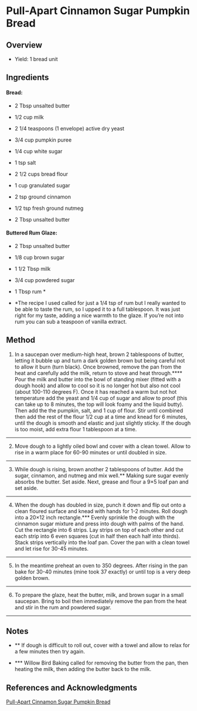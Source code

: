# Pull-Apart Cinnamon Sugar Pumpkin Bread

## Overview

- Yield: 1 bread unit

## Ingredients

#### Bread:

- 2 Tbsp unsalted butter

- 1/2 cup milk

- 2 1/4 teaspoons (1 envelope) active dry yeast

- 3/4 cup pumpkin puree

- 1/4 cup white sugar

- 1 tsp salt

- 2 1/2 cups bread flour

- 1 cup granulated sugar

- 2 tsp ground cinnamon

- 1/2 tsp fresh ground nutmeg

- 2 Tbsp unsalted butter

#### Buttered Rum Glaze:

- 2 Tbsp unsalted butter

- 1/8 cup brown sugar

- 1 1/2 Tbsp milk

- 3/4 cup powdered sugar

- 1 Tbsp rum *

- *The recipe I used called for just a 1/4 tsp of rum but I really wanted to be able to taste the rum, so I upped it to a full tablespoon. It was just right for my taste, adding a nice warmth to the glaze. If you’re not into rum you can sub a teaspoon of vanilla extract.

## Method

1. In a saucepan over medium-high heat, brown 2 tablespoons of butter, letting it bubble up and turn a dark golden brown but being careful not to allow it burn (turn black). Once browned, remove the pan from the heat and carefully add the milk, return to stove and heat through.**** Pour the milk and butter into the bowl of standing mixer (fitted with a dough hook) and allow to cool so it is no longer hot but also not cool (about 100-110 degrees F). Once it has reached a warm but not hot temperature add the yeast and 1/4 cup of sugar and allow to proof (this can take up to 8 minutes, the top will look foamy and the liquid butty). Then add the the pumpkin, salt, and 1 cup of flour. Stir until combined then add the rest of the flour 1/2 cup at a time and knead for 6 minutes, until the dough is smooth and elastic and just slightly sticky. If the dough is too moist, add extra flour 1 tablespoon at a time.
---

2. Move dough to a lightly oiled bowl and cover with a clean towel. Allow to rise in a warm place for 60-90 minutes or until doubled in size.
---

3. While dough is rising, brown another 2 tablespoons of butter. Add the sugar, cinnamon, and nutmeg and mix well.** Making sure sugar evenly absorbs the butter. Set aside. Next, grease and flour a 9×5 loaf pan and set aside.
---

4. When the dough has doubled in size, punch it down and flip out onto a clean floured surface and knead with hands for 1-2 minutes. Roll dough into a 20×12 inch rectangle.*** Evenly sprinkle the dough with the cinnamon sugar mixture and press into dough with palms of the hand. Cut the rectangle into 6 strips. Lay strips on top of each other and cut each strip into 6 even squares (cut in half then each half into thirds). Stack strips vertically into the loaf pan. Cover the pan with a clean towel and let rise for 30-45 minutes.
---

5. In the meantime preheat an oven to 350 degrees. After rising in the pan bake for 30-40 minutes (mine took 37 exactly) or until top is a very deep golden brown.
---

6. To prepare the glaze, heat the butter, milk, and brown sugar in a small saucepan. Bring to boil then immediately remove the pan from the heat and stir in the rum and powdered sugar.
---


## Notes

- ** If dough is difficult to roll out, cover with a towel and allow to relax for a few minutes then try again.

- *** Willow Bird Baking called for removing the butter from the pan, then heating the milk, then adding the butter back to the milk.

## References and Acknowledgments

[Pull-Apart Cinnamon Sugar Pumpkin Bread](http://www.sunnysideupsd.com/2011/09/pull-apart-cinnamon-sugar-pumpkin-bread/)
